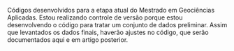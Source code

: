 Códigos desenvolvidos para a etapa atual do Mestrado em Geociências Aplicadas. Estou realizando controle de versão porque estou desenvolvendo o código para tratar um conjunto de dados preliminar. Assim que levantados os dados finais, haverão ajustes no código, que serão documentados aqui e em artigo posterior.
